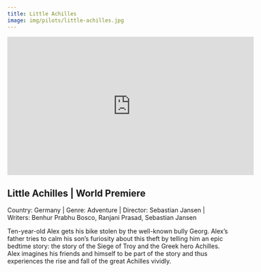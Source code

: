 ```yaml
---
title: Little Achilles
image: img/pilots/little-achilles.jpg
---
```

<iframe width="560" height="315" src="https://www.youtube-nocookie.com/embed/8AR8Oa8pui4?controls=1" frameborder="0" allow="accelerometer; autoplay; encrypted-media; gyroscope; picture-in-picture" allowfullscreen></iframe>

## Little Achilles | World Premiere
Country: Germany | Genre: Adventure | Director: Sebastian Jansen | Writers: Benhur Prabhu Bosco, Ranjani Prasad, Sebastian Jansen

Ten-year-old Alex gets his bike stolen by the well-known bully Georg. Alex’s father tries to calm his son’s furiosity about this theft by telling him an epic bedtime story: the story of the Siege of Troy and the Greek hero Achilles. Alex imagines his friends and himself to be part of the story and thus experiences the rise and fall of the great Achilles vividly.